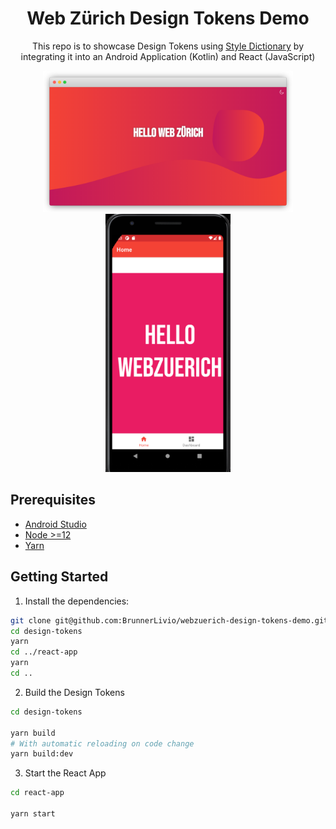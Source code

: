<div align="center">

# Web Zürich Design Tokens Demo

This repo is to showcase Design Tokens using [Style Dictionary](https://amzn.github.io/style-dictionary/#/) by integrating it into an Android Application (Kotlin) and React (JavaScript)

<img src="screenshot-web.png" width="400" alt="Web Application Screenshot" />

<img src="screenshot-mobile.png" width="200" alt="Web Application Screenshot" />

</div>

## Prerequisites

- [Android Studio](https://developer.android.com/studio)
- [Node >=12](https://nodejs.org/en/)
- [Yarn](https://yarnpkg.com/)

## Getting Started

1. Install the dependencies:

```bash
git clone git@github.com:BrunnerLivio/webzuerich-design-tokens-demo.git
cd design-tokens
yarn
cd ../react-app
yarn
cd ..
```

2. Build the Design Tokens

```bash
cd design-tokens

yarn build
# With automatic reloading on code change
yarn build:dev
```

3. Start the React App

```bash
cd react-app

yarn start
```
